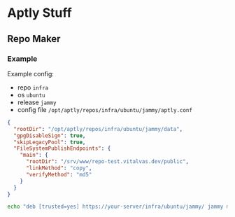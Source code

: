 # Aptly Stuff

## Repo Maker

### Example

Example config:

* repo `infra`
* os `ubuntu`
* release `jammy`
* config file `/opt/aptly/repos/infra/ubuntu/jammy/aptly.conf`

```json
{
  "rootDir": "/opt/aptly/repos/infra/ubuntu/jammy/data",
  "gpgDisableSign": true,
  "skipLegacyPool": true,
  "FileSystemPublishEndpoints": {
    "main": {
      "rootDir": "/srv/www/repo-test.vitalvas.dev/public",
      "linkMethod": "copy",
      "verifyMethod": "md5"
    }
  }
}
```

```bash
echo "deb [trusted=yes] https://your-server/infra/ubuntu/jammy/ jammy main" > /etc/apt/sources.list.d/infra.list
```
